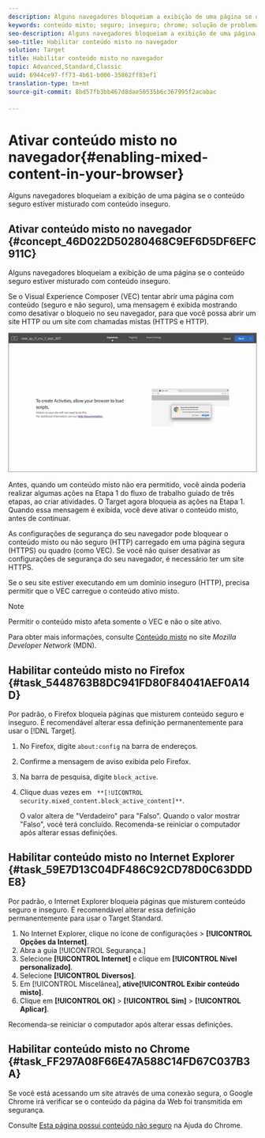 ```yaml
---
description: Alguns navegadores bloqueiam a exibição de uma página se o conteúdo seguro estiver misturado com conteúdo inseguro.
keywords: conteúdo misto; seguro; inseguro; chrome; solução de problemas; vec; visual experience composer; não seguro
seo-description: Alguns navegadores bloqueiam a exibição de uma página se o conteúdo seguro estiver misturado com conteúdo inseguro.
seo-title: Habilitar conteúdo misto no navegador
solution: Target
title: Habilitar conteúdo misto no navegador
topic: Advanced,Standard,Classic
uuid: 6944ce97-ff73-4b61-b006-35862ff83ef1
translation-type: tm+mt
source-git-commit: 8bd57fb3bb467d8dae50535b6c367995f2acabac

---
```



# Ativar conteúdo misto no navegador{#enabling-mixed-content-in-your-browser}

Alguns navegadores bloqueiam a exibição de uma página se o conteúdo seguro estiver misturado com conteúdo inseguro.

## Ativar conteúdo misto no navegador {#concept_46D022D50280468C9EF6D5DF6EFC911C}

Alguns navegadores bloqueiam a exibição de uma página se o conteúdo seguro estiver misturado com conteúdo inseguro.

Se o Visual Experience Composer (VEC) tentar abrir uma página com conteúdo (seguro e não seguro), uma mensagem é exibida mostrando como desativar o bloqueio no seu navegador, para que você possa abrir um site HTTP ou um site com chamadas mistas (HTTPS e HTTP).

![](assets/mixed_content_warning.gif)

Antes, quando um conteúdo misto não era permitido, você ainda poderia realizar algumas ações na Etapa 1 do fluxo de trabalho guiado de três etapas, ao criar atividades. O Target agora bloqueia as ações na Etapa 1. Quando essa mensagem é exibida, você deve ativar o conteúdo misto, antes de continuar.

As configurações de segurança do seu navegador pode bloquear o conteúdo misto ou não seguro (HTTP) carregado em uma página segura (HTTPS) ou quadro (como VEC). Se você não quiser desativar as configurações de segurança do seu navegador, é necessário ter um site HTTPS.

Se o seu site estiver executando em um domínio inseguro (HTTP), precisa permitir que o VEC carregue o conteúdo ativo misto.

>[!NOTE]
>
>Permitir o conteúdo misto afeta somente o VEC e não o site ativo.

Para obter mais informações, consulte [Conteúdo misto](https://developer.mozilla.org/en-US/docs/Web/Security/Mixed_content) no site *Mozilla Developer Network* (MDN).

## Habilitar conteúdo misto no Firefox {#task_5448763B8DC941FD80F84041AEF0A14D}

Por padrão, o Firefox bloqueia páginas que misturem conteúdo seguro e inseguro. É recomendável alterar essa definição permanentemente para usar o [!DNL Target].

<!-- 

target/t_mixed_content_firefox.xml

 -->

1. No Firefox, digite `about:config` na barra de endereços.
1. Confirme a mensagem de aviso exibida pelo Firefox.
1. Na barra de pesquisa, digite `block_active`.
1. Clique duas vezes em ` **[!UICONTROL security.mixed_content.block_active_content]**`.

   O valor altera de "Verdadeiro" para "Falso". Quando o valor mostrar "Falso", você terá concluído. Recomenda-se reiniciar o computador após alterar essas definições.

## Habilitar conteúdo misto no Internet Explorer {#task_59E7D13C04DF486C92CD78D0C63DDDE8}

Por padrão, o Internet Explorer bloqueia páginas que misturem conteúdo seguro e inseguro. É recomendável alterar essa definição permanentemente para usar o Target Standard.

<!-- 

target/t_mixed_content_ie.xml

 -->

1. No Internet Explorer, clique no ícone de configurações &gt; **[!UICONTROL Opções da Internet]**.
1. Abra a guia [!UICONTROL Segurança.]
1. Selecione **[!UICONTROL Internet]** e clique em **[!UICONTROL Nível personalizado]**.
1. Selecione **[!UICONTROL Diversos]**.
1. Em [!UICONTROL Miscelânea]**, ative[!UICONTROL Exibir conteúdo misto]**.
1. Clique em **[!UICONTROL OK]** &gt; **[!UICONTROL Sim]** &gt; **[!UICONTROL Aplicar]**.

Recomenda-se reiniciar o computador após alterar essas definições.

## Habilitar conteúdo misto no Chrome {#task_FF297A08F66E47A588C14FD67C037B3A}

Se você está acessando um site através de uma conexão segura, o Google Chrome irá verificar se o conteúdo da página da Web foi transmitida em segurança.

<!-- 

target/t_mixed_content_chrome.xml

 -->

Consulte [Esta página possui conteúdo não seguro](https://support.google.com/chrome/answer/1342714?hl=en) na Ajuda do Chrome.
